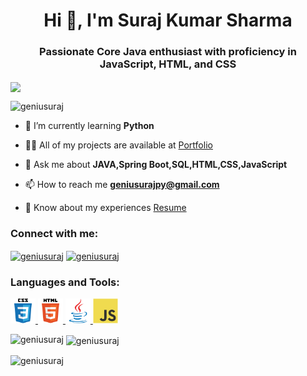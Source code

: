 

<h1 align="center">Hi 👋, I'm Suraj Kumar Sharma</h1>
<h3 align="center">Passionate Core Java enthusiast with proficiency in JavaScript, HTML, and CSS</h3>
<img align="center" src="https://github.com/geniusuraj/geniusuraj/blob/main/banner.gif"/>
<p align="left"> <img src="https://komarev.com/ghpvc/?username=geniusuraj&label=Profile%20views&color=0e75b6&style=flat" alt="geniusuraj" /> </p>

- 🌱 I’m currently learning **Python**

- 👨‍💻 All of my projects are available at [Portfolio](https://geniusuraj.github.io/)

- 💬 Ask me about **JAVA,Spring Boot,SQL,HTML,CSS,JavaScript**

- 📫 How to reach me **geniusurajpy@gmail.com**

- 📄 Know about my experiences [Resume](https://drive.google.com/file/d/16lTmKm-vV6VBa935OiXVvnNujPQWW4At/view?usp=sharing)

<h3 align="left">Connect with me:</h3>
<p align="left">
<a href="https://twitter.com/geniusuraj" target="blank"><img align="center" src="https://raw.githubusercontent.com/rahuldkjain/github-profile-readme-generator/master/src/images/icons/Social/twitter.svg" alt="geniusuraj" height="30" width="40" /></a>
<a href="https://linkedin.com/in/geniusuraj" target="blank"><img align="center" src="https://raw.githubusercontent.com/rahuldkjain/github-profile-readme-generator/master/src/images/icons/Social/linked-in-alt.svg" alt="geniusuraj" height="30" width="40" /></a>

</p>

<h3 align="left">Languages and Tools:</h3>
<p align="left"> <a href="https://www.w3schools.com/css/" target="_blank" rel="noreferrer"> <img src="https://raw.githubusercontent.com/devicons/devicon/master/icons/css3/css3-original-wordmark.svg" alt="css3" width="40" height="40"/> </a> <a href="https://www.w3.org/html/" target="_blank" rel="noreferrer"> <img src="https://raw.githubusercontent.com/devicons/devicon/master/icons/html5/html5-original-wordmark.svg" alt="html5" width="40" height="40"/> </a> <a href="https://www.java.com" target="_blank" rel="noreferrer"> <img src="https://raw.githubusercontent.com/devicons/devicon/master/icons/java/java-original.svg" alt="java" width="40" height="40"/> </a> <a href="https://developer.mozilla.org/en-US/docs/Web/JavaScript" target="_blank" rel="noreferrer"> <img src="https://raw.githubusercontent.com/devicons/devicon/master/icons/javascript/javascript-original.svg" alt="javascript" width="40" height="40"/> </a> </p>

<p><img align="left" src="https://github-readme-stats.vercel.app/api/top-langs?username=geniusuraj&show_icons=true&locale=en&layout=compact" alt="geniusuraj" /></p>

<p>&nbsp;<img align="center" src="https://github-readme-stats.vercel.app/api?username=geniusuraj&show_icons=true&locale=en" alt="geniusuraj" /></p>

<p><img align="center" src="https://github-readme-streak-stats.herokuapp.com/?user=geniusuraj&" alt="geniusuraj" /></p>
